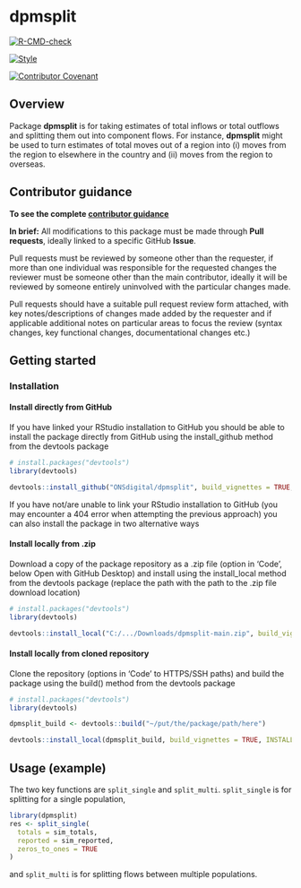 
<!-- README.md is generated from README.Rmd. Please edit that file -->

# dpmsplit

<!-- badges: start -->

[![R-CMD-check](https://github.com/ONSdigital/dpmsplit/actions/workflows/R-CMD-check.yaml/badge.svg)](https://github.com/ONSDigital/dpmsplit/actions/workflows/R-CMD-check.yaml)

[![Style](https://github.com/ONSdigital/dpmsplit/actions/workflows/style.yaml/badge.svg)](https://github.com/ONSDigital/dpmsplit/actions/workflows/style.yaml)

[![Contributor
Covenant](https://img.shields.io/badge/Contributor%20Covenant-2.1-4baaaa.svg)](code_of_conduct.md)
<!-- badges: end -->

## Overview

Package **dpmsplit** is for taking estimates of total inflows or total
outflows and splitting them out into component flows. For instance,
**dpmsplit** might be used to turn estimates of total moves out of a
region into (i) moves from the region to elsewhere in the country and
(ii) moves from the region to overseas.

## Contributor guidance

**To see the complete [contributor
guidance](https://github.com/ONSdigital/dpmsplit/blob/main/CONTRIBUTING.md)**

**In brief:** All modifications to this package must be made through
**Pull requests**, ideally linked to a specific GitHub **Issue**.

Pull requests must be reviewed by someone other than the requester, if
more than one individual was responsible for the requested changes the
reviewer must be someone other than the main contributor, ideally it
will be reviewed by someone entirely uninvolved with the particular
changes made.

Pull requests should have a suitable pull request review form attached,
with key notes/descriptions of changes made added by the requester and
if applicable additional notes on particular areas to focus the review
(syntax changes, key functional changes, documentational changes etc.)

## Getting started

### Installation

#### Install directly from GitHub

If you have linked your RStudio installation to GitHub you should be
able to install the package directly from GitHub using the
install_github method from the devtools package

``` r
# install.packages("devtools")
library(devtools)

devtools::install_github("ONSdigital/dpmsplit", build_vignettes = TRUE, INSTALL_opts = "--no-multiarch")
```

If you have not/are unable to link your RStudio installation to GitHub
(you may encounter a 404 error when attempting the previous approach)
you can also install the package in two alternative ways

#### Install locally from .zip

Download a copy of the package repository as a .zip file (option in
‘Code’, below Open with GitHub Desktop) and install using the
install_local method from the devtools package (replace the path with
the path to the .zip file download location)

``` r
# install.packages("devtools")
library(devtools)

devtools::install_local("C:/.../Downloads/dpmsplit-main.zip", build_vignettes = TRUE, INSTALL_opts = "--no-multiarch")
```

#### Install locally from cloned repository

Clone the repository (options in ‘Code’ to HTTPS/SSH paths) and build
the package using the build() method from the devtools package

``` r
# install.packages("devtools")
library(devtools)

dpmsplit_build <- devtools::build("~/put/the/package/path/here")

devtools::install_local(dpmsplit_build, build_vignettes = TRUE, INSTALL_opts = "--no-multiarch")
```

## Usage (example)

The two key functions are `split_single` and `split_multi`.
`split_single` is for splitting for a single population,

``` r
library(dpmsplit)
res <- split_single(
  totals = sim_totals,
  reported = sim_reported,
  zeros_to_ones = TRUE
)
```

and `split_multi` is for splitting flows between multiple populations.

